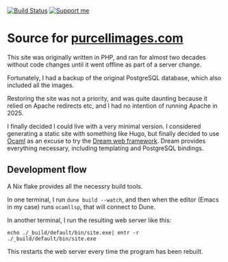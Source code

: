 [![Build Status](https://github.com/purcell/purcellimages2/actions/workflows/ci.yml/badge.svg)](https://github.com/purcell/purcellimages2/actions/workflows/ci.yml)
<a href="https://www.patreon.com/sanityinc"><img alt="Support me" src="https://img.shields.io/badge/Support%20Me-%F0%9F%92%97-ff69b4.svg"></a>

# Source for [purcellimages.com](https://www.purcellimages.com)

This site was originally written in PHP, and ran for almost two
decades without code changes until it went offline as part of a server
change.

Fortunately, I had a backup of the original PostgreSQL database, which
also included all the images.

Restoring the site was not a priority, and was quite daunting because
it relied on Apache redirects etc, and I had no intention of running
Apache in 2025.

I finally decided I could live with a very minimal version. I
considered generating a static site with something like Hugo, but
finally decided to use [Ocaml](https://ocaml.org) as an excuse to try
the [Dream web framework](https://aantron.github.io/dream/). Dream
provides everything necessary, including templating and PostgreSQL
bindings.

## Development flow

A Nix flake provides all the necessry build tools.

In one terminal, I run `dune build --watch`, and then when the editor (Emacs in my case)
runs `ocamllsp`, that will connect to Dune.

In another terminal, I run the resulting web server like this:

    echo ./_build/default/bin/site.exe| entr -r ./_build/default/bin/site.exe

This restarts the web server every time the program has been rebuilt.
